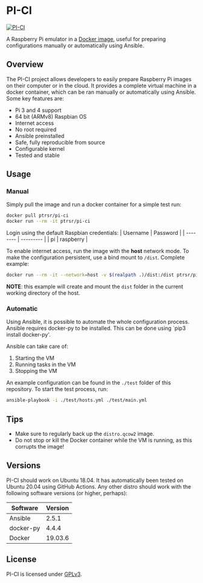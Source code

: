 # PI-CI
[![PI-CI](https://github.com/ptrsr/pi-ci/actions/workflows/main.yml/badge.svg?branch=master)](https://github.com/ptrsr/pi-ci/actions/workflows/main.yml)

A Raspberry Pi emulator in a [Docker image](https://hub.docker.com/repository/docker/ptrsr/pi-ci), useful for preparing configurations manually or automatically using Ansible.

## Overview
The PI-CI project allows developers to easily prepare Raspberry Pi images on their computer or in the cloud. It provides a complete virtual machine in a docker container, which can be ran manually or automatically using Ansible. Some key features are:

- Pi 3 and 4 support
- 64 bit (ARMv8) Raspbian OS
- Internet access
- No root required
- Ansible preinstalled
- Safe, fully reproducible from source
- Configurable kernel
- Tested and stable

## Usage
### Manual
Simply pull the image and run a docker container for a simple test run:
```sh
docker pull ptrsr/pi-ci
docker run --rm -it ptrsr/pi-ci
```
Login using the default Raspbian credentials:
| Username | Password  | 
| -------- | --------- |
| pi       | raspberry | 

To enable internet access, run the image with the **host** network mode.
To make the configuration persistent, use a bind mount to `/dist`.
Complete example:
```sh
docker run --rm -it --network=host -v $(realpath .)/dist:/dist ptrsr/pi-ci
```
**NOTE**: this example will create and mount the `dist` folder in the current working directory of the host.

### Automatic
Using Ansible, it is possible to automate the whole configuration process. Ansible requires docker-py to be installed. This can be done using `pip3 install docker-py'.

Ansible can take care of:
1. Starting the VM
2. Running tasks in the VM
3. Stopping the VM

An example configuration can be found in the `./test` folder of this repository. To start the test process, run:
```sh
ansible-playbook -i ./test/hosts.yml ./test/main.yml
```

## Tips
- Make sure to regularly back up the `distro.qcow2` image.
- Do not stop or kill the Docker container while the VM is running, as this corrupts the image!

## Versions
PI-CI should work on Ubuntu 18.04. It has automatically been tested on Ubuntu 20.04 using GitHub Actions. Any other distro should work with the following software versions (or higher, perhaps):

| Software  | Version  | 
| ----------| -------- |
| Ansible   | 2.5.1    |
| docker-py | 4.4.4    |
| Docker    | 19.03.6  |

## License
PI-CI is licensed under [GPLv3](https://www.gnu.org/licenses/gpl-3.0.en.html).
